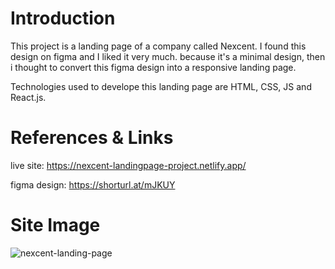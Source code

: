 # Introduction

This project is a landing page of a company called Nexcent. I found this design on figma and I liked it very much. because it's a minimal design, then i thought to convert this figma design into a responsive landing page.

Technologies used to develope this landing page are HTML, CSS, JS and React.js.

# References & Links
live site: https://nexcent-landingpage-project.netlify.app/

figma design: https://shorturl.at/mJKUY 

# Site Image
![nexcent-landing-page](https://github.com/JeswinSaidhu/nexcent-project/assets/81647613/395d4755-deb9-4f62-b5cc-ba665b1f694a)
